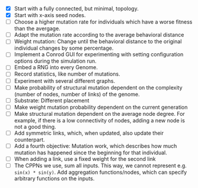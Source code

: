- [x] Start with a fully connected, but minimal, topology.
- [x] Start with x-axis seed nodes.
- [ ] Choose a higher mutation rate for individuals which have a worse fitness than
      the avergage.
- [ ] Adapt the mutation rate according to the average behavioral distance
- [ ] Weight mutation: Change until the behavioral distance to the original individual changes by 
      some percentage.  
- [ ] Implement a Conrod GUI for experimenting with setting configuration options
      during the simulation run. 
- [ ] Embed a RNG into every Genome.
- [ ] Record statistics, like number of mutations.
- [ ] Experiment with several different graphs.
- [ ] Make probability of structural mutation dependent on the complexity
      (number of nodes, number of links) of the genome.
- [ ] Substrate: Different placement
- [ ] Make weight mutation probability dependent on the current generation
- [ ] Make structural mutation dependent on the average node degree.
      For example, if there is a low connectivity of nodes, adding a new node is
      not a good thing.
- [ ] Add symmetric links, which, when updated, also update their counterpart.
- [ ] Add a fourth objective: Mutation work, which describes how much mutation has happened
      since the beginning for that individual.
- [ ] When adding a link, use a fixed weight for the second link
- [ ] The CPPNs we use, sum all inputs. This way, we cannot
      represent e.g. ```sin(x) * sin(y)```. Add aggregation functions/nodes,
      which can specify arbitrary functions on the inputs.
